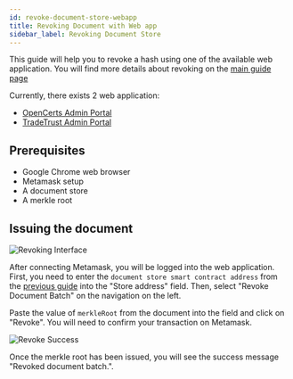 ```yaml
---
id: revoke-document-store-webapp
title: Revoking Document with Web app
sidebar_label: Revoking Document Store
---
```


This guide will help you to revoke a hash using one of the available web application. You will find more details about revoking on the [main guide page](/docs/integrator-section/verifiable-document/ethereum//revoking-document)

Currently, there exists 2 web application:

- [OpenCerts Admin Portal](https://admin.opencerts.io/)
- [TradeTrust Admin Portal](https://admin.tradetrust.io/)

## Prerequisites

- Google Chrome web browser
- Metamask setup
- A document store
- A merkle root

## Issuing the document

![Revoking Interface](/docs/integrator-section/webapp-tutorial/revoking-webapp/revoking.png)

After connecting Metamask, you will be logged into the web application. First, you need to enter the `document store smart contract address` from the [previous guide](/docs/integrator-section/webapp-tutorial/issue-document-store-webapp/) into the "Store address" field. Then, select "Revoke Document Batch" on the navigation on the left.

Paste the value of `merkleRoot` from the document into the field and click on "Revoke". You will need to confirm your transaction on Metamask.

![Revoke Success](/docs/integrator-section/webapp-tutorial/revoking-webapp/success.png)

Once the merkle root has been issued, you will see the success message "Revoked document batch.".

